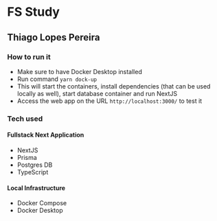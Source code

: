 # FS Study
## Thiago Lopes Pereira

### How to run it
- Make sure to have Docker Desktop installed
- Run command `yarn dock-up`
- This will start the containers, install dependencies (that can be used locally as well), start database container and run NextJS
- Access the web app on the URL `http://localhost:3000/` to test it

### Tech used

#### Fullstack Next Application
- NextJS
- Prisma
- Postgres DB
- TypeScript

#### Local Infrastructure
- Docker Compose
- Docker Desktop